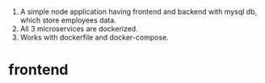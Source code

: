 1. A simple node application having frontend and backend with mysql db, which store employees data.
2. All 3 microservices are dockerized.
3. Works with dockerfile and docker-compose.
# frontend
